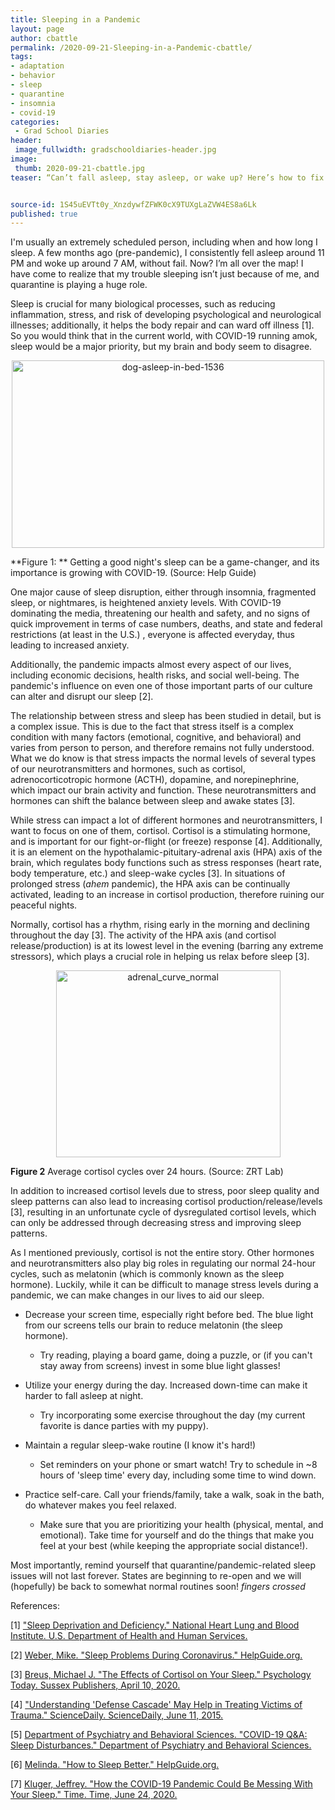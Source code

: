```yaml
---
title: Sleeping in a Pandemic
layout: page
author: cbattle
permalink: /2020-09-21-Sleeping-in-a-Pandemic-cbattle/
tags:
- adaptation
- behavior
- sleep
- quarantine
- insomnia
- covid-19
categories:
 - Grad School Diaries
header:
 image_fullwidth: gradschooldiaries-header.jpg
image:
 thumb: 2020-09-21-cbattle.jpg
teaser: “Can’t fall asleep, stay asleep, or wake up? Here’s how to fix it!”


source-id: 1S45uEVTt0y_XnzdywfZFWK0cX9TUXgLaZVW4ES8a6Lk
published: true
---
```


I'm usually an extremely scheduled person, including when and how long I sleep. A few months ago (pre-pandemic), I consistently fell asleep around 11 PM and woke up around 7 AM, without fail. Now? I’m all over the map! I have come to realize that my trouble sleeping isn’t just because of me, and quarantine is playing a huge role. 

Sleep is crucial for many biological processes, such as reducing inflammation, stress, and risk of developing psychological and neurological illnesses; additionally, it helps the body repair and can ward off illness [1]. So you would think that in the current world, with COVID-19 running amok, sleep would be a major priority, but my brain and body seem to disagree. 

<center><a data-flickr-embed="true" href="https://www.flickr.com/photos/139839751@N06/50279903277/in/dateposted-friend/" title="dog-asleep-in-bed-1536"><img src="https://live.staticflickr.com/65535/50279903277_09a923b6e8.jpg" width="500" height="300" alt="dog-asleep-in-bed-1536"></a><script async src="//embedr.flickr.com/assets/client-code.js" charset="utf-8"></script> </center>

**Figure 1: ** Getting a good night's sleep can be a game-changer, and its importance is growing with COVID-19. (Source: Help Guide)

One major cause of sleep disruption, either through insomnia, fragmented sleep, or nightmares, is heightened anxiety levels. With COVID-19 dominating the media, threatening our health and safety, and no signs of quick improvement in terms of case numbers, deaths, and state and federal restrictions (at least in the U.S.) , everyone is affected everyday, thus leading to increased anxiety. 

Additionally, the pandemic impacts almost every aspect of our lives, including economic decisions, health risks, and social well-being. The pandemic's influence on even one of those important parts of our culture can alter and disrupt our sleep [2].

The relationship between stress and sleep has been studied in detail, but is a complex issue. This is due to the fact that stress itself is a complex condition with many factors (emotional, cognitive, and behavioral) and varies from person to person, and therefore remains not fully understood. What we do know is that stress impacts the normal levels of several types of our neurotransmitters and hormones, such as cortisol, adrenocorticotropic hormone (ACTH), dopamine, and norepinephrine, which impact our brain activity and function. These neurotransmitters and hormones can shift the balance between sleep and awake states [3]. 

While stress can impact a lot of different hormones and neurotransmitters, I want to focus on one of them, cortisol. Cortisol is a stimulating hormone, and is important for our fight-or-flight (or freeze) response [4]. Additionally, it is an element on the hypothalamic-pituitary-adrenal axis (HPA) axis of the brain, which regulates body functions such as stress responses (heart rate, body temperature, etc.) and sleep-wake cycles [3]. In situations of prolonged stress (*ahem* pandemic), the HPA axis can be continually activated, leading to an increase in cortisol production, therefore ruining our peaceful nights. 

Normally, cortisol has a rhythm, rising early in the morning and declining throughout the day [3]. The activity of the HPA axis (and cortisol release/production) is at its lowest level in the evening (barring any extreme stressors), which plays a crucial role in helping us relax before sleep [3]. 

<center><a data-flickr-embed="true" href="https://www.flickr.com/photos/139839751@N06/50279745841/in/dateposted-friend/" title="adrenal_curve_normal"><img src="https://live.staticflickr.com/65535/50279745841_5e91e36af9_o.jpg" width="359" height="299" alt="adrenal_curve_normal"></a><script async src="//embedr.flickr.com/assets/client-code.js" charset="utf-8"></script></center>

**Figure 2** Average cortisol cycles over 24 hours. (Source: ZRT Lab)

In addition to increased cortisol levels due to stress, poor sleep quality and sleep patterns can also lead to increasing cortisol production/release/levels [3], resulting in an unfortunate cycle of dysregulated cortisol levels, which can only be addressed through decreasing stress and improving sleep patterns.

As I mentioned previously, cortisol is not the entire story. Other hormones and neurotransmitters also play big roles in regulating our normal 24-hour cycles, such as melatonin (which is commonly known as the sleep hormone). Luckily, while it can be difficult to manage stress levels during a pandemic, we can make changes in our lives to aid our sleep. 

* Decrease your screen time, especially right before bed. The blue light from our screens tells our brain to reduce melatonin (the sleep hormone). 

    * Try reading, playing a board game, doing a puzzle, or (if you can't stay away from screens) invest in some blue light glasses!

* Utilize your energy during the day. Increased down-time can make it harder to fall asleep at night.

    * Try incorporating some exercise throughout the day (my current favorite is dance parties with my puppy).

* Maintain a regular sleep-wake routine (I know it's hard!) 

    * Set reminders on your phone or smart watch! Try to schedule in ~8 hours of 'sleep time' every day, including some time to wind down.

* Practice self-care. Call your friends/family, take a walk, soak in the bath, do whatever makes you feel relaxed.

    * Make sure that you are prioritizing your health (physical, mental, and emotional). Take time for yourself and do the things that make you feel at your best (while keeping the appropriate social distance!). 

Most importantly, remind yourself that quarantine/pandemic-related sleep issues will not last forever. States are beginning to re-open and we will (hopefully) be back to somewhat normal routines soon! *fingers crossed*

References:

[1] ["Sleep Deprivation and Deficiency." National Heart Lung and Blood Institute. U.S. Department of Health and Human Services.](https://www.nhlbi.nih.gov/health-topics/sleep-deprivation-and-deficiency.)

[2] [Weber, Mike. "Sleep Problems During Coronavirus." HelpGuide.org.](https://www.helpguide.org/articles/sleep/sleep-problems-during-coronavirus.htm)

[3] [Breus, Michael J. "The Effects of Cortisol on Your Sleep." Psychology Today. Sussex Publishers, April 10, 2020. ](https://www.psychologytoday.com/us/blog/sleep-newzzz/202004/the-effects-cortisol-your-sleep.)

[4] ["Understanding 'Defense Cascade' May Help in Treating Victims of Trauma." ScienceDaily. ScienceDaily, June 11, 2015. ](https://www.sciencedaily.com/releases/2015/06/150611114054.htm.)

[5] [Department of Psychiatry and Behavioral Sciences. "COVID-19 Q&A: Sleep Disturbances." Department of Psychiatry and Behavioral Sciences.](http://med.stanford.edu/psychiatry/about/covid19/sleep.html.)

[6] [Melinda. "How to Sleep Better." HelpGuide.org.](https://www.helpguide.org/articles/sleep/getting-better-sleep.htm.)

[7] [Kluger, Jeffrey. "How the COVID-19 Pandemic Could Be Messing With Your Sleep." Time. Time, June 24, 2020.](https://time.com/5858211/covid-19-sleep/.) 

